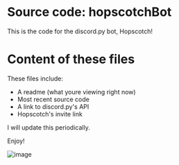 # Source code: hopscotchBot
This is the code for the discord.py bot, Hopscotch!

# Content of these files
These files include:


- A readme (what youre viewing right now)
- Most recent source code
- A link to discord.py's API
- Hopscotch's invite link

I will update this periodically.




Enjoy!



![image](https://user-images.githubusercontent.com/57851101/110335358-5c71c700-7fe9-11eb-99fd-52c717fe9918.png)
